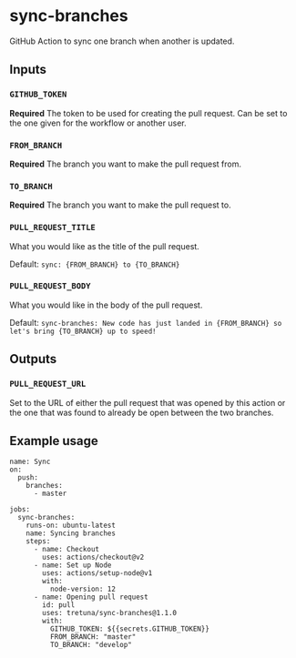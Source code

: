 # sync-branches

GitHub Action to sync one branch when another is updated.

## Inputs

### `GITHUB_TOKEN`

**Required** The token to be used for creating the pull request. Can be set to the one given for the workflow or another user.

### `FROM_BRANCH`

**Required** The branch you want to make the pull request from.

### `TO_BRANCH`

**Required** The branch you want to make the pull request to.

### `PULL_REQUEST_TITLE`

What you would like as the title of the pull request.

Default: `sync: {FROM_BRANCH} to {TO_BRANCH}`

### `PULL_REQUEST_BODY`

What you would like in the body of the pull request.

Default: `sync-branches: New code has just landed in {FROM_BRANCH} so let's bring {TO_BRANCH} up to speed!`

## Outputs

### `PULL_REQUEST_URL`

Set to the URL of either the pull request that was opened by this action or the one that was found to already be open between the two branches.

## Example usage

```YML
name: Sync
on:
  push:
    branches:
      - master

jobs:
  sync-branches:
    runs-on: ubuntu-latest
    name: Syncing branches
    steps:
      - name: Checkout
        uses: actions/checkout@v2
      - name: Set up Node
        uses: actions/setup-node@v1
        with:
          node-version: 12
      - name: Opening pull request
        id: pull
        uses: tretuna/sync-branches@1.1.0
        with:
          GITHUB_TOKEN: ${{secrets.GITHUB_TOKEN}}
          FROM_BRANCH: "master"
          TO_BRANCH: "develop"
```
